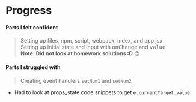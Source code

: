 # Progress


#### Parts I felt confident
> Setting up files, npm, script, webpack, index, and app.jsx<br>
> Setting up initial state and input with <kbd>onChange</kbd> and <kbd>value</kbd> <br>
> **Note: Did not look at homework solutions :D** :heart_eyes: 

#### Parts I struggled with
> Creating event handlers `setNum1` and `setNum2`
  * Had to look at props_state code snippets to get `e.currentTarget.value` 
